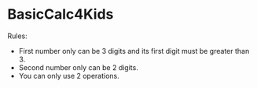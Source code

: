 # BasicCalc4Kids
Rules:
- First number only can be 3 digits and its first digit must be greater than 3.
- Second number only can be 2 digits.
- You can only use 2 operations.
